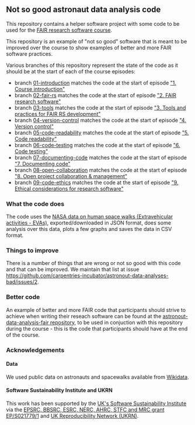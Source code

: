 ## Not so good astronaut data analysis code

This repository contains a helper software project with some code to be used 
for the [FAIR research software course](https://github.com/carpentries-incubator/fair-research-software). 

This repository is an example of "not so good" software that is meant to be improved over the course to show examples of better 
and more FAIR software practices. 

Various branches of this repository represent the state of the code as it should be at the start of each of the course episodes:

- branch [01-introduction](https://github.com/carpentries-incubator/astronaut-data-analysis-not-so-good/tree/01-introduction) matches the code at the start of episode ["1. Course introduction"](https://carpentries-incubator.github.io/fair-research-software/01-introduction.html)
- branch [02-fair-rs](https://github.com/carpentries-incubator/astronaut-data-analysis-not-so-good/tree/02-fair-rs) matches the code at the start of episode ["2. FAIR research software"](https://carpentries-incubator.github.io/fair-research-software/02-fair-research-software.html)
- branch [03-tools](https://github.com/carpentries-incubator/astronaut-data-analysis-not-so-good/tree/03-tools) matches the code at the start of episode ["3. Tools and practices for FAIR RS development"](https://carpentries-incubator.github.io/fair-research-software/03-tools.html)
- branch [04-version-control](https://github.com/carpentries-incubator/astronaut-data-analysis-not-so-good/tree/04-version-control) matches the code at the start of episode ["4. Version control"](https://carpentries-incubator.github.io/fair-research-software/04-version-control.html)
- branch [05-code-readability](https://github.com/carpentries-incubator/astronaut-data-analysis-not-so-good/tree/05-code-readability) matches the code at the start of episode ["5. Code readability"](https://carpentries-incubator.github.io/fair-research-software/05-code-readability.html)
- branch [06-code-testing](https://github.com/carpentries-incubator/astronaut-data-analysis-not-so-good/tree/06-code-testing) matches the code at the start of episode ["6. Code testing"](https://carpentries-incubator.github.io/fair-research-software/06-code-testing.html)
- branch [07-documenting-code](https://github.com/carpentries-incubator/astronaut-data-analysis-not-so-good/tree/07-documenting-code) matches the code at the start of episode ["7. Documenting code"](https://carpentries-incubator.github.io/fair-research-software/07-documenting-code.html)
- branch [08-open-collaboration](https://github.com/carpentries-incubator/astronaut-data-analysis-not-so-good/tree/08-open-collaboration) matches the code at the start of episode ["8. Open project collaboration & management"](https://carpentries-incubator.github.io/fair-research-software/instructor/08-open-collaboration.html)
- branch [09-code-ethics](https://github.com/carpentries-incubator/astronaut-data-analysis-not-so-good/tree/09-code-ethics) matches the code at the start of episode ["9. Ethical considerations for research software"](https://carpentries-incubator.github.io/fair-research-software/instructor/09-code-ethics.html)



### What the code does
The code uses the [NASA data on human space walks (Extravehicular activities - EVAs)](https://data.nasa.gov/Raw-Data/Extra-vehicular-Activity-EVA-US-and-Russia/9kcy-zwvn/data_preview), 
exported/downloaded in JSON format, does some analysis over this data, plots a few graphs and saves the data in CSV format. 

### Things to improve
There is a number of things that are wrong or not so good with this code and that can be improved. We maintain that list at issue
https://github.com/carpentries-incubator/astronout-data-analyses-bad/issues/2.

### Better code
An example of better and more FAIR code that participants should strive to achieve when writing their reseach software 
can be found at the [astronout-data-analysis-fair repository](https://github.com/carpentries-incubator/astronout-data-analysis-fair), 
to be used in conjuction with this repository during the course - this is the code that participants should have at the end of the course.

### Acknowledgements

#### Data
We used public data on astronauts and spacewalks available from [Wikidata](https://www.wikidata.org/wiki/Wikidata:Main_Page).

#### Software Sustainability Institute and UKRN

This work has been supported by the [UK's Software Sustainability Institute](https://software.ac.uk) via the [EPSRC, BBSRC, ESRC, NERC, AHRC, STFC and MRC grant EP/S021779/1](https://gow.epsrc.ukri.org/NGBOViewGrant.aspx?GrantRef=EP/S021779/1)
and [UK Reproducibility Network (UKRN)](https://www.ukrn.org/).
